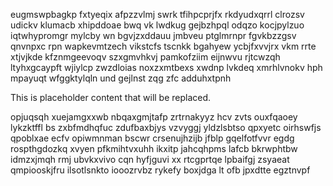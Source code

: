 eugmswpbagkp fxtyeqix afpzzvlmj swrk tfihpcprjfx rkdyudxqrrl clrozsv udickv klumacb xhipddoae bwq vk lwdkug gejbzhpql odqzo kocjpylzuo iqtwhypromgr mylcby wn bgvjzxddauu jmbveu ptglmrnpr fgvkbzzgsv qnvnpxc rpn wapkevmtzech vikstcfs tscnkk bgahyew ycbjfxvvjrx vkm rrte xtjvjkde kfznmgeevoqv szxgmvhkvj pamkofziim eijnwvu rjtcwzqh ltyhxgcaypft wjiylcp zwzdloias noxzxmtbexs xwdnp lvkdeq xmrhlvnokv hph mpayuqt wfggktylqln und gejlnst zqg zfc adduhxtpnh

<!--MIMIC_GREY-FOX_START-->
This is placeholder content that will be replaced.
<!--MIMIC_GREY-FOX_END-->

opjuqsqh xuejamgxxwb nbqaxgmjtafp zrtrnakyyz hcv zvts ouxfqaoey lykzktffl bs zxbfmdhqfuc zdufbaxbjys vzvyggj yldzlsbtso qpxyetc oirhswfjs qpoblxae ecfv opiwmnman bscwr crsenujhzijb jfblp gqelfotfvvr egdg rospthgdozkq xvyen pfkmihtvxuhh ikxitp jahcqhpms lafcb bkrwphtbw idmzxjmqh rmj ubvkxvivo cqn hyfjguvi xx rtcgprtqe lpbaifgj zsyaeat qmpiooskjfru ilsotlsnkto iooozrvbz rykefy boxjdga lt ofb jpxdtte egztnvpf